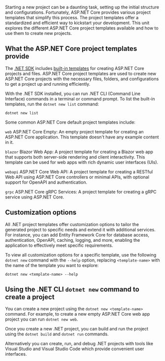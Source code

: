 Starting a new project can be a daunting task, setting up the initial structure and configurations. Fortunately, ASP.NET Core provides various project templates that simplify this process. The project templates offer a standardized and efficient way to kickstart your development. This unit explores the different ASP.NET Core project templates available and how to use them to create new projects.

## What the ASP.NET Core project templates provide

The [.NET SDK](https://dotnet.microsoft.com/download) includes [built-in templates](/dotnet/core/tools/dotnet-new-sdk-templates) for creating ASP.NET Core projects and files. ASP.NET Core project templates are used to create new ASP.NET Core projects with the necessary files, folders, and configurations to get a project up and running efficiently. 

With the .NET SDK installed, you can run .NET CLI (Command Line Interface) commands in a terminal or command prompt. To list the built-in templates, run the `dotnet new list` command:

```dotnetcli
dotnet new list
```

Some common ASP.NET Core default project templates include:

`web`
ASP.NET Core Empty: An empty project template for creating an ASP.NET Core application. This template doesn't have any example content in it.

`blazor`
Blazor Web App: A project template for creating a Blazor web app that supports both server-side rendering and client interactivity. This template can be used for web apps with rich dynamic user interfaces (UIs).

`webapi`
ASP.NET Core Web API: A project template for creating a RESTful Web API using ASP.NET Core controllers or minimal APIs, with optional support for OpenAPI and authentication.

`grpc`
ASP.NET Core gRPC Services: A project template for creating a gRPC service using ASP.NET Core. 

## Customization options

All .NET project templates offer customization options to tailor the generated project to specific needs and extend it with additional services. For instance, you can add Entity Framework Core for database access, authentication, OpenAPI, caching, logging, and more, enabling the application to effectively meet specific requirements.

To view all customization options for a specific template, use the following `dotnet new` command with the `--help` option, replacing `<template-name>` with the name of the template you want to explore:

```dotnetcli
dotnet new <template-name> --help
```

## Using the .NET CLI `dotnet new` command to create a project

You can create a new project using the `dotnet new <template-name>` command. For example, to create a new empty ASP.NET Core web app project you can run `dotnet new web`.

Once you create a new .NET project, you can build and run the project using the `dotnet build` and `dotnet run` commands. 

Alternatively you can create, run, and debug .NET projects with tools like Visual Studio and Visual Studio Code which provide convenient user interfaces.
